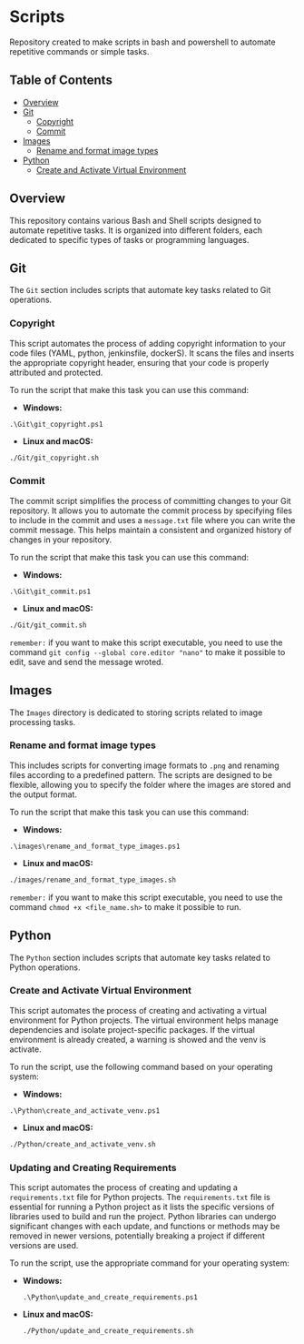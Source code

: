 # Scripts
Repository created to make scripts in bash and powershell to automate repetitive commands or simple tasks.

## Table of Contents
- [Overview](#overview)
- [Git](#git)
    - [Copyright](#copyright)
    - [Commit](#commit)
- [Images](#images)
    - [Rename and format image types](#rename-and-format-image-types)
- [Python](#python)
    - [Create and Activate Virtual Environment](#create-and-activate-virtual-environment)

## Overview
This repository contains various Bash and Shell scripts designed to automate repetitive tasks. It is organized into different folders, each dedicated to specific types of tasks or programming languages.

## Git

The `Git` section includes scripts that automate key tasks related to Git operations.

### Copyright

This script automates the process of adding copyright information to your code files (YAML, python, jenkinsfile, dockerS). It scans the files and inserts the appropriate copyright header, ensuring that your code is properly attributed and protected.

To run the script that make this task you can use this command:

- **Windows:**
```shell
.\Git\git_copyright.ps1
```

- **Linux and macOS:**
```bash
./Git/git_copyright.sh
```

### Commit

The commit script simplifies the process of committing changes to your Git repository. It allows you to automate the commit process by specifying files to include in the commit and uses a `message.txt` file where you can write the commit message. This helps maintain a consistent and organized history of changes in your repository.

To run the script that make this task you can use this command:

- **Windows:**
```shell
.\Git\git_commit.ps1
```

- **Linux and macOS:**
```bash
./Git/git_commit.sh
```

`remember:` if you want to make this script executable, you need to use the command `git config --global core.editor "nano"` to make it possible to edit, save and send the message wroted.

## Images
The `Images` directory is dedicated to storing scripts related to image processing tasks. 

### Rename and format image types
This includes scripts for converting image formats to `.png` and renaming files according to a predefined pattern. The scripts are designed to be flexible, allowing you to specify the folder where the images are stored and the output format.

To run the script that make this task you can use this command:

- **Windows:**
```shell
.\images\rename_and_format_type_images.ps1
```

- **Linux and macOS:**
```bash
./images/rename_and_format_type_images.sh
```

`remember:` if you want to make this script executable, you need to use the command `chmod +x <file_name.sh>` to make it possible to run.


## Python

The `Python` section includes scripts that automate key tasks related to Python operations.

### Create and Activate Virtual Environment

This script automates the process of creating and activating a virtual environment for Python projects. The virtual environment helps manage dependencies and isolate project-specific packages. If the virtual environment is already created, a warning is showed and the venv is activate.

To run the script, use the following command based on your operating system:

- **Windows:**
```shell
.\Python\create_and_activate_venv.ps1
```

- **Linux and macOS:**
```bash
./Python/create_and_activate_venv.sh
```

### Updating and Creating Requirements

This script automates the process of creating and updating a `requirements.txt` file for Python projects. The `requirements.txt` file is essential for running a Python project as it lists the specific versions of libraries used to build and run the project. Python libraries can undergo significant changes with each update, and functions or methods may be removed in newer versions, potentially breaking a project if different versions are used.

To run the script, use the appropriate command for your operating system:

- **Windows:**
  ```shell
  .\Python\update_and_create_requirements.ps1
  ```

- **Linux and macOS:**
  ```bash
  ./Python/update_and_create_requirements.sh
  ```